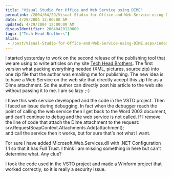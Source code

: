 ```yaml
---
title: "Visual Studio for Office and Web Service using DIME"
permalink: /2004/04/29/Visual-Studio-for-Office-and-Web-Service-using-DIME/
date: 4/29/2004 12:00:00 AM
updated: 4/29/2004 12:00:00 AM
disqusIdentifier: 20040429120000
tags: ["Tech Head Brothers"]
alias:
 - /post/Visual-Studio-for-Office-and-Web-Service-using-DIME.aspx/index.html
---
```

I started yesterday to work on the second release of the publishing tool that we are using to write articles on my site [Tech Head Brothers](http://www.techheadbrothers.com "Tech Head Brothers"). The first version what packing everything needed (XML, pictures, source zip) into one zip file that the author was emailing me for publishing. The new idea is to have a Web Service on the web site that directly accept this zip file as a Dime attachment. So the author can directly post his article to the web site without passing it to me. I am so lazy ;-)

I have this web service developped and the code in the VSTO project. Then I faced an issue during debugging. In fact when the debugger reach the point of calling the web service then I get back to the Word 2003 document, and can't continue to debug and the web service is not called. If I remove the line of code that attach the Dime attachment to the request:<br>srv.RequestSoapContext.Attachments.Add(attachment);<br>and call the service then it works, but for sure that's not what I want.
<!-- more -->

For sure I have added Microsoft.Web.Services.dll with .NET Configuration 1.1 so that it has Full Trust. I think I am missing something in here but can't determine what. Any clue?

I took the code used in the VSTO project and made a Winform project that worked correctly, so it is really a security issue.
